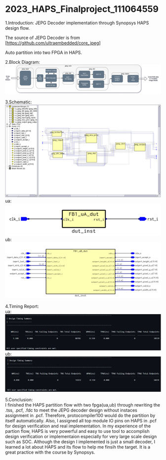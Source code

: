 # 2023_HAPS_Finalproject_111064559
1.Introduction:
JEPG Decoder implementation through Synopsys HAPS design flow.

The source of JEPG Decoder is from [https://github.com/ultraembedded/core_jpeg]

Auto partition into two FPGA in HAPS.  

2.Block Diagram:  
![block_diagram](block_diagram.png)  

3.Schematic:  
![JPEG DECODER](schematic.png)  
ua:  
![ua_schem](ua_schem.png)  
ub:  
![ub_schem](ub_schem.png)   

4.Timing Report:  
ua:  
![ua](ua1.png)  
ub:  
![ub](ub1.png)  

5.Conclusion:  
I finished the HAPS partition flow with two fpga(ua,ub) through rewriting the .tss, .pcf, .fdc to meet the JEPG decoder design without instaces assignment in .pcf.
Therefore, protocompiler100 would do the partition by itself automatically.
Also, I assigned all top module IO pins on HAPS in .pcf for design verification and real implementation.
In my experience of the partion flow, HAPS is very powerful and easy to use tool to accomplish design verification or implementaion especially for very large scale design such as SOC.
Although the design I implemented is just a small decoder, I learned a lot about HAPS and its flow to help me finsih the target.
It is a great practice with the course by Synopsys.
